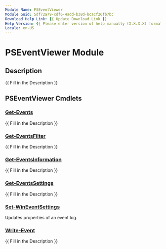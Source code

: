 ```yaml
---
Module Name: PSEventViewer
Module Guid: 5df72a79-cdf6-4add-b38d-bcacf26fb7bc
Download Help Link: {{ Update Download Link }}
Help Version: {{ Please enter version of help manually (X.X.X.X) format }}
Locale: en-US
---
```


# PSEventViewer Module
## Description
{{ Fill in the Description }}

## PSEventViewer Cmdlets
### [Get-Events](Get-Events.md)
{{ Fill in the Description }}

### [Get-EventsFilter](Get-EventsFilter.md)
{{ Fill in the Description }}

### [Get-EventsInformation](Get-EventsInformation.md)
{{ Fill in the Description }}

### [Get-EventsSettings](Get-EventsSettings.md)
{{ Fill in the Description }}

### [Set-WinEventSettings](Set-EventsSettings.md)
Updates properties of an event log.

### [Write-Event](Write-Event.md)
{{ Fill in the Description }}

